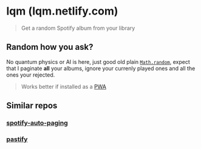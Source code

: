 # lqm (lqm.netlify.com)

> Get a random Spotify album from your library

## Random how you ask?

No quantum physics or AI is here, just good old plain [`Math.random`](https://github.com/akramsaouri/lqm/blob/master/src/api.js#L8), expect that I paginate **all** your albums, ignore your currenly played ones and all the ones your rejected.

> Works better if installed as a [PWA](https://medium.com/progressivewebapps/how-to-install-a-pwa-to-your-device-68a8d37fadc1)

## Similar repos

### [spotify-auto-paging](https://github.com/akramsaouri/spotify-auto-paging)

### [pastify](https://github.com/akramsaouri/pastify)
